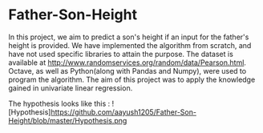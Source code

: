 # Father-Son-Height

In this project, we aim to predict a son's height if an input for the father's height is provided. We have implemented the algorithm from scratch, and have not used specific libraries to attain the purpose. The dataset is available at http://www.randomservices.org/random/data/Pearson.html. Octave, as well as Python(along with Pandas and Numpy), were used to program the algorithm. The aim of this project was to apply the knowledge gained in univariate linear regression.

The hypothesis looks like this :
![Hypothesis]https://github.com/aayush1205/Father-Son-Height/blob/master/Hypothesis.png

